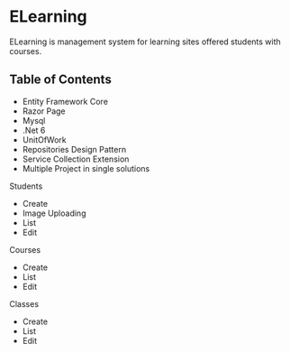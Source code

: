 # ELearning
ELearning is management system for learning sites offered students with courses.

Table of Contents
------------

 - Entity Framework Core
 - Razor Page
 - Mysql
 - .Net 6
 - UnitOfWork 
 - Repositories Design Pattern
 - Service Collection Extension
 - Multiple Project in single solutions

Students
- Create
- Image Uploading
- List
- Edit

Courses
- Create
- List
- Edit

Classes
- Create
- List
- Edit

